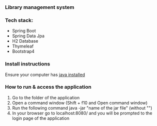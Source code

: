 ### Library management system 

### Tech stack:
  - Spring Boot
  - Spring Data Jpa
  - H2 Database
  - Thymeleaf
  - Bootstrap4

### Install instructions
Ensure your computer has [java installed](https://java.com/en/download/help/windows_manual_download.xml)

### How to run & access the application
1. Go to the folder of the application
2. Open a command window (Shift + f10 and Open command window)
3. Run the following command java -jar "name of the jar file" (without "")
4. In your browser go to localhost:8080/ and you will be prompted to the login page of the application
